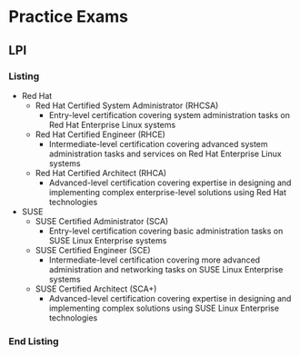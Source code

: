 <link rel="stylesheet" type="text/css" href="../style.css">

# Practice Exams
## LPI
### Listing 
- Red Hat
  - Red Hat Certified System Administrator (RHCSA)
    - Entry-level certification covering system administration tasks on Red Hat Enterprise Linux systems
  - Red Hat Certified Engineer (RHCE)
    - Intermediate-level certification covering advanced system administration tasks and services on Red Hat Enterprise Linux systems
  - Red Hat Certified Architect (RHCA)
    - Advanced-level certification covering expertise in designing and implementing complex enterprise-level solutions using Red Hat technologies
- SUSE
  - SUSE Certified Administrator (SCA)
    - Entry-level certification covering basic administration tasks on SUSE Linux Enterprise systems
  - SUSE Certified Engineer (SCE)
    - Intermediate-level certification covering more advanced administration and networking tasks on SUSE Linux Enterprise systems
  - SUSE Certified Architect (SCA+)
    - Advanced-level certification covering expertise in designing and implementing complex solutions using SUSE Linux Enterprise technologies

### End Listing



